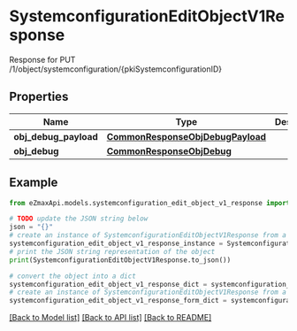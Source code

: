 # SystemconfigurationEditObjectV1Response

Response for PUT /1/object/systemconfiguration/{pkiSystemconfigurationID}

## Properties

Name | Type | Description | Notes
------------ | ------------- | ------------- | -------------
**obj_debug_payload** | [**CommonResponseObjDebugPayload**](CommonResponseObjDebugPayload.md) |  | 
**obj_debug** | [**CommonResponseObjDebug**](CommonResponseObjDebug.md) |  | [optional] 

## Example

```python
from eZmaxApi.models.systemconfiguration_edit_object_v1_response import SystemconfigurationEditObjectV1Response

# TODO update the JSON string below
json = "{}"
# create an instance of SystemconfigurationEditObjectV1Response from a JSON string
systemconfiguration_edit_object_v1_response_instance = SystemconfigurationEditObjectV1Response.from_json(json)
# print the JSON string representation of the object
print(SystemconfigurationEditObjectV1Response.to_json())

# convert the object into a dict
systemconfiguration_edit_object_v1_response_dict = systemconfiguration_edit_object_v1_response_instance.to_dict()
# create an instance of SystemconfigurationEditObjectV1Response from a dict
systemconfiguration_edit_object_v1_response_form_dict = systemconfiguration_edit_object_v1_response.from_dict(systemconfiguration_edit_object_v1_response_dict)
```
[[Back to Model list]](../README.md#documentation-for-models) [[Back to API list]](../README.md#documentation-for-api-endpoints) [[Back to README]](../README.md)


